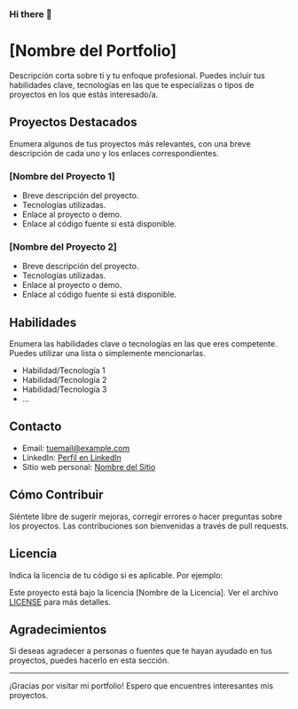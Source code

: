 ### Hi there 👋

<!--
**DavidHervas12/DavidHervas12** is a ✨ _special_ ✨ repository because its `README.md` (this file) appears on your GitHub profile.

Here are some ideas to get you started:

- 🔭 I’m currently working on ...
- 🌱 I’m currently learning ...
- 👯 I’m looking to collaborate on ...
- 🤔 I’m looking for help with ...
- 💬 Ask me about ...
- 📫 How to reach me: ...
- 😄 Pronouns: ...
- ⚡ Fun fact: ...
-->
# [Nombre del Portfolio]

Descripción corta sobre ti y tu enfoque profesional. Puedes incluir tus habilidades clave, tecnologías en las que te especializas o tipos de proyectos en los que estás interesado/a.

## Proyectos Destacados

Enumera algunos de tus proyectos más relevantes, con una breve descripción de cada uno y los enlaces correspondientes.

### [Nombre del Proyecto 1]

- Breve descripción del proyecto.
- Tecnologías utilizadas.
- Enlace al proyecto o demo.
- Enlace al código fuente si está disponible.

### [Nombre del Proyecto 2]

- Breve descripción del proyecto.
- Tecnologías utilizadas.
- Enlace al proyecto o demo.
- Enlace al código fuente si está disponible.

## Habilidades

Enumera las habilidades clave o tecnologías en las que eres competente. Puedes utilizar una lista o simplemente mencionarlas.

- Habilidad/Tecnología 1
- Habilidad/Tecnología 2
- Habilidad/Tecnología 3
- ...

## Contacto

- Email: tuemail@example.com
- LinkedIn: [Perfil en LinkedIn](https://www.linkedin.com/tuperfil)
- Sitio web personal: [Nombre del Sitio](https://www.tusitio.com)

## Cómo Contribuir

Siéntete libre de sugerir mejoras, corregir errores o hacer preguntas sobre los proyectos. Las contribuciones son bienvenidas a través de pull requests.

## Licencia

Indica la licencia de tu código si es aplicable. Por ejemplo:

Este proyecto está bajo la licencia [Nombre de la Licencia]. Ver el archivo [LICENSE](/LICENSE) para más detalles.

## Agradecimientos

Si deseas agradecer a personas o fuentes que te hayan ayudado en tus proyectos, puedes hacerlo en esta sección.

---

¡Gracias por visitar mi portfolio! Espero que encuentres interesantes mis proyectos.
